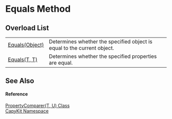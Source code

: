# Equals Method


## Overload List
<table>
<tr>
<td><a href="https://learn.microsoft.com/dotnet/api/system.object.equals#system-object-equals(system-object)" target="_blank" rel="noopener noreferrer">Equals(Object)</a></td>
<td>Determines whether the specified object is equal to the current object.</td></tr>
<tr>
<td><a href="M_CapyKit_PropertyComparer_2_Equals">Equals(T, T)</a></td>
<td>Determines whether the specified properties are equal.</td></tr>
</table>

## See Also


#### Reference
<a href="T_CapyKit_PropertyComparer_2">PropertyComparer(T, U) Class</a>  
<a href="N_CapyKit">CapyKit Namespace</a>  
